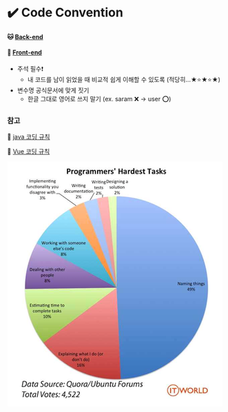 # ✔️ Code Convention

#### 🐱 [Back-end](assets/Back-end.md)

#### 🐶 [Front-end](assets/Front-end.md)



- 주석 필수❗️
    - 내 코드를 남이 읽었을 때 비교적 쉽게 이해할 수 있도록 (적당히...★⭐️★⭐️★)
- 변수명 공식문서에 맞게 짓기
    - 한글 그대로 영어로 쓰지 말기 (ex. saram ❌ → user ⭕️)



### 참고

📄 [java 코딩 규칙](https://myeonguni.tistory.com/1596)

📄 [Vue 코딩 규칙](https://kr.vuejs.org/v2/style-guide/index.html)

![](assets/hardestTasks.png)
